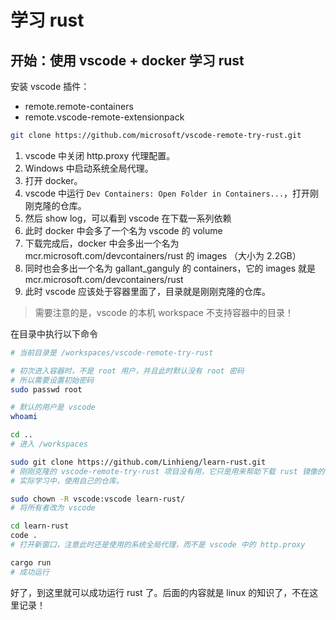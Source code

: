 # 学习 rust

## 开始：使用 vscode + docker 学习 rust

安装 vscode 插件：

- remote.remote-containers
- remote.vscode-remote-extensionpack

```sh
git clone https://github.com/microsoft/vscode-remote-try-rust.git
```

1. vscode 中关闭 http.proxy 代理配置。
2. Windows 中启动系统全局代理。
3. 打开 docker。
4. vscode 中运行 `Dev Containers: Open Folder in Containers...`，打开刚刚克隆的仓库。
5. 然后 show log，可以看到 vscode 在下载一系列依赖
6. 此时 docker 中会多了一个名为 vscode 的 volume
7. 下载完成后，docker 中会多出一个名为 mcr.microsoft.com/devcontainers/rust 的 images （大小为 2.2GB）
8. 同时也会多出一个名为 gallant_ganguly 的 containers，它的 images 就是 mcr.microsoft.com/devcontainers/rust
9. 此时 vscode 应该处于容器里面了，目录就是刚刚克隆的仓库。

> 需要注意的是，vscode 的本机 workspace 不支持容器中的目录！

在目录中执行以下命令

```sh
# 当前目录是 /workspaces/vscode-remote-try-rust

# 初次进入容器时，不是 root 用户，并且此时默认没有 root 密码
# 所以需要设置初始密码
sudo passwd root

# 默认的用户是 vscode
whoami

cd ..
# 进入 /workspaces

sudo git clone https://github.com/Linhieng/learn-rust.git
# 刚刚克隆的 vscode-remote-try-rust 项目没有用，它只是用来帮助下载 rust 镜像的
# 实际学习中，使用自己的仓库。

sudo chown -R vscode:vscode learn-rust/
# 将所有者改为 vscode

cd learn-rust
code .
# 打开新窗口，注意此时还是使用的系统全局代理，而不是 vscode 中的 http.proxy

cargo run
# 成功运行
```

好了，到这里就可以成功运行 rust 了。后面的内容就是 linux 的知识了，不在这里记录！
